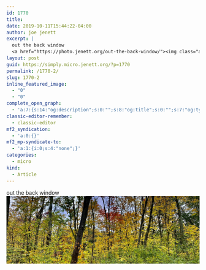 ```yaml
---
id: 1770
title: 
date: 2019-10-11T15:44:22-04:00
author: joe jenett
excerpt: |
  out the back window
  <a href="https://photo.jenett.org/out-the-back-window/"><img class="alignnone size-full wp-image-1769" src="../wp-content/uploads/2020/06/out-the-back-window.jpeg" alt="" width="2016" height="712"></a>
layout: post
guid: https://simply.micro.jenett.org/?p=1770
permalink: /1770-2/
slug: 1770-2
inline_featured_image:
  - "0"
  - "0"
complete_open_graph:
  - 'a:7:{s:14:"og:description";s:0:"";s:8:"og:title";s:0:"";s:7:"og:type";s:0:"";s:12:"twitter:card";s:7:"summary";s:15:"twitter:creator";s:0:"";s:19:"twitter:description";s:0:"";s:8:"og:image";s:0:"";}'
classic-editor-remember:
  - classic-editor
mf2_syndication:
  - 'a:0:{}'
mf2_mp-syndicate-to:
  - 'a:1:{i:0;s:4:"none";}'
categories:
  - micro
kind:
  - Article
---
```

out the back window  
[<img loading="lazy" src="../wp-content/uploads/2020/06/out-the-back-window.jpeg" alt="">](https://photo.jenett.org/out-the-back-window/)
